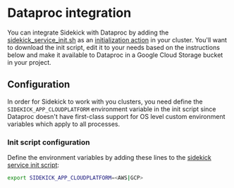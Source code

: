 # Dataproc integration

You can integrate Sidekick with Dataproc by adding the [sidekick_service_init.sh](./sidekick_service_init.sh) as an [initialization action](https://cloud.google.com/dataproc/docs/concepts/configuring-clusters/init-actions) in your cluster. You'll want to download the init script, edit it to your needs based on the instructions below and make it available to Dataproc in a Google Cloud Storage bucket in your project.


## Configuration

In order for Sidekick to work with you clusters, you need define the `SIDEKICK_APP_CLOUDPLATFORM` environment variable in the init script since Dataproc doesn't have first-class support for OS level custom environment variables which apply to all processes.

### Init script configuration

Define the environment variables by adding these lines to the [sidekick service init script](./sidekick_service_init.sh):

```bash
export SIDEKICK_APP_CLOUDPLATFORM=<AWS|GCP>
```
